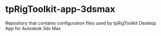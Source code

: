 # tpRigToolkit-app-3dsmax
Repository that contains configuration files used by tpRigToolkit Desktop App for Autodesk 3ds Max
